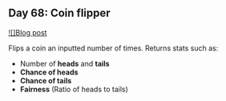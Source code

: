 ## Day 68: Coin flipper
[![]Blog post](https://medium.com/me/stories/public)

Flips a coin an inputted number of times. Returns stats such as:

- Number of **heads** and **tails**
- **Chance of heads**
- **Chance of tails**
- **Fairness** (Ratio of heads to tails)

